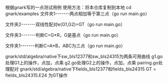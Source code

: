 根据gnark写的一点测试用例
使用方法：将本仓库复制到本地
cd gnark/examples
文件夹1-------两点相加等于第三点（go run main.go）

文件夹2-------双线性配对e(G1,G2)=GT（go run main.go）

文件夹3-------判断C=G*R，G是基点（go run main.go）

文件夹1-------判断C=A*B，ABC为三点（go run main.go）

gnark/std/algebra/native下sw_bls12377和sw_bls24315为两条可用曲线
g1.go处理G1上的操作，点加，点乘
g2.go处理G2上的操作，点加，点乘
pairing.go处理配对
gnark/std/algebra/native下fields_bls12377和fields_bls24315
 GT = fields_bls24315.E24  为GT操作
